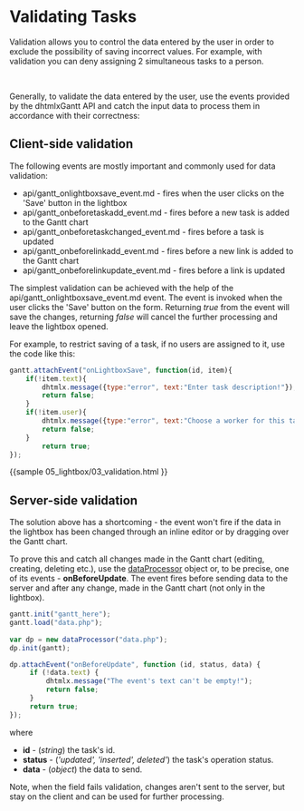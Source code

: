 Validating Tasks
==============================================
Validation allows you to control the data entered by the user in order to exclude the possibility of saving incorrect values. 
For example, with validation you can deny assigning 2 simultaneous tasks to a person.

<br>

Generally, to validate the data entered by the user, use the events provided by the dhtmlxGantt API and catch the input data to process them in accordance with their correctness:

Client-side validation
--------------------------
The following events  are mostly important and commonly used for data validation:

- api/gantt_onlightboxsave_event.md - fires when the user clicks on the 'Save' button in the lightbox
-  api/gantt_onbeforetaskadd_event.md - fires before a new task is added to the Gantt chart
- api/gantt_onbeforetaskchanged_event.md - fires  before a task is updated
- api/gantt_onbeforelinkadd_event.md - fires before a new link is added to the Gantt chart
- api/gantt_onbeforelinkupdate_event.md - fires before a link is updated

The simplest validation can be achieved with the help of the api/gantt_onlightboxsave_event.md event. The event is invoked when the user clicks the 'Save' button on the form. 
Returning *true* from the event will save the changes, returning *false* will cancel the further processing and leave the lightbox opened.

For example, to restrict saving of a task, if no users are assigned to it, use the code like this:

~~~js
gantt.attachEvent("onLightboxSave", function(id, item){
	if(!item.text){
		dhtmlx.message({type:"error", text:"Enter task description!"});
		return false;
	}
	if(!item.user){
		dhtmlx.message({type:"error", text:"Choose a worker for this task!"});
		return false;
	}
		return true;
});
~~~
{{sample
	05_lightbox/03_validation.html
}}


Server-side validation
-----------------------------

The solution above has a shortcoming - the event won't fire if the data in the lightbox has been changed through an inline editor  or by dragging over the Gantt chart.

To prove this and catch all changes made in the Gantt chart (editing, creating, deleting etc.),  use the [dataProcessor](desktop/server_side.md) object or, to be precise, one of its events - **onBeforeUpdate**.
The event fires before sending data to the server and after any change, made in the Gantt chart (not only in the lightbox).

~~~js
gantt.init("gantt_here");
gantt.load("data.php");
 
var dp = new dataProcessor("data.php");
dp.init(gantt);

dp.attachEvent("onBeforeUpdate", function (id, status, data) {
     if (!data.text) {
         dhtmlx.message("The event's text can't be empty!");
         return false;
     }
     return true;
});
~~~
 
 where 

- **id** - (*string*) the task's id.
- **status** - (*'updated', 'inserted', deleted'*) the task's operation status.
- **data** - (*object*) the data to send.

Note, when the field fails validation, changes aren't sent to the server, but stay on the client and can be used for further processing.